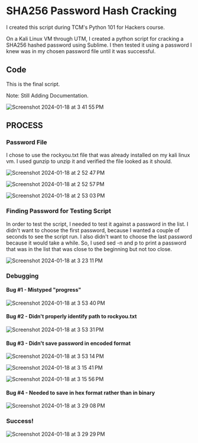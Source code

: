# SHA256 Password Hash Cracking

I created this script during TCM's Python 101 for Hackers course.

On a Kali Linux VM through UTM, I created a python script for cracking a SHA256 hashed password using Sublime. I then tested it using a password I knew was in my chosen password file until it was successful.

## Code

This is the final script.

Note: Still Adding Documentation. 

<div align="left">

![Screenshot 2024-01-18 at 3 41 55 PM](https://github.com/jj230/jj230/assets/93885534/5afd8d25-1a26-4d18-81f3-b15a0df9e85d)

</div>

## PROCESS

### Password File
I chose to use the rockyou.txt file that was already installed on my kali linux vm. I used gunzip to unzip it and verified the file looked as it should.

<div align="left">
  
![Screenshot 2024-01-18 at 2 52 47 PM](https://github.com/jj230/jj230/assets/93885534/9f4a2a7d-559a-4a16-be2d-a13e15875c0c)

</div>

<div align="left">

![Screenshot 2024-01-18 at 2 52 57 PM](https://github.com/jj230/jj230/assets/93885534/815b6227-c6f8-47fc-94c3-8d672c48194a)

</div>

<div align="left">

![Screenshot 2024-01-18 at 2 53 03 PM](https://github.com/jj230/jj230/assets/93885534/633013c8-b198-4d11-8320-0ff3c16d04ac)

</div>

### Finding Password for Testing Script

In order to test the script, I needed to test it against a password in the list. I didn't want to choose the first password, because I wanted a couple of seconds to see the script run. I also didn't want to choose the last password because it would take a while. So, I used sed -n and p to print a password that was in the list that was close to the beginning but not too close.

![Screenshot 2024-01-18 at 3 23 11 PM](https://github.com/jj230/jj230/assets/93885534/6dab40fa-8ee4-4528-9e67-23ecb4f4c03a)

### Debugging

#### Bug #1 - Mistyped "progress"

![Screenshot 2024-01-18 at 3 53 40 PM](https://github.com/jj230/jj230/assets/93885534/5e67632b-ca77-400a-bbf4-735043a85766)

#### Bug #2 - Didn't properly identify path to rockyou.txt

![Screenshot 2024-01-18 at 3 53 31 PM](https://github.com/jj230/jj230/assets/93885534/134b4ccd-63ec-403a-b3a2-3adacf457b53)


#### Bug #3 - Didn't save password in encoded format

![Screenshot 2024-01-18 at 3 53 14 PM](https://github.com/jj230/jj230/assets/93885534/24846182-f140-4fff-93af-9dae9fd860c8)

![Screenshot 2024-01-18 at 3 15 41 PM](https://github.com/jj230/jj230/assets/93885534/3ff8a996-da06-4491-8b9c-4d349616abcb)

![Screenshot 2024-01-18 at 3 15 56 PM](https://github.com/jj230/jj230/assets/93885534/b58d8f5e-3819-4427-bc49-dfcd628aed8e)


#### Bug #4 - Needed to save in hex format rather than in binary

![Screenshot 2024-01-18 at 3 29 08 PM](https://github.com/jj230/jj230/assets/93885534/b60d0651-b169-4d0b-a9f4-050320ddaab9)


### Success!

![Screenshot 2024-01-18 at 3 29 29 PM](https://github.com/jj230/jj230/assets/93885534/e674c58e-10bb-4434-9504-56f147d8d9a5)



